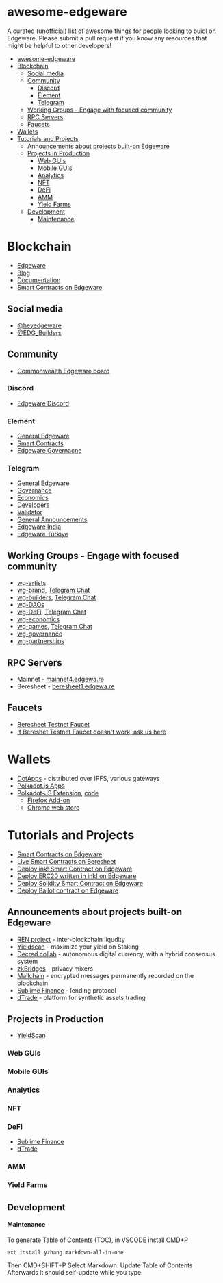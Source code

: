 # awesome-edgeware
A curated (unofficial) list of awesome things for people looking to buidl on Edgeware. Please submit a pull request if you know any resources that might be helpful to other developers!

- [awesome-edgeware](#awesome-edgeware)
- [Blockchain](#blockchain)
  - [Social media](#social-media)
  - [Community](#community)
    - [Discord](#discord)
    - [Element](#element)
    - [Telegram](#telegram)
  - [Working Groups - Engage with focused community](#working-groups---engage-with-focused-community)
  - [RPC Servers](#rpc-servers)
  - [Faucets](#faucets)
- [Wallets](#wallets)
- [Tutorials and Projects](#tutorials-and-projects)
  - [Announcements about projects built-on Edgeware](#announcements-about-projects-built-on-edgeware)
  - [Projects in Production](#projects-in-production)
    - [Web GUIs](#web-guis)
    - [Mobile GUIs](#mobile-guis)
    - [Analytics](#analytics)
    - [NFT](#nft)
    - [DeFi](#defi)
    - [AMM](#amm)
    - [Yield Farms](#yield-farms)
  - [Development](#development)
      - [Maintenance](#maintenance)

# Blockchain
* [Edgeware](https://edgewa.re)
* [Blog](https://blog.edgewa.re/)
* [Documentation](https://docs.edgewa.re)
* [Smart Contracts on Edgeware](https://contracts.edgewa.re)

## Social media
* [@heyedgeware](https://twitter.com/heyedgeware)
* [@EDG_Builders](https://twiter.com/edg_builders)
## Community
* [Commonwealth Edgeware board](https://commonwealth.im/edgeware)

### Discord 
* [Edgeware Discord](https://discord.gg/njDnHDk)

### Element
* [General Edgeware](https://matrix.to/#/!dQIXacXSBDQsPsWEYR:matrix.org?via=matrix.org&via=matrix.parity.io&via=matrix.decent.fund)
* [Smart Contracts](https://matrix.to/#/!tYUCYdSvSYPMjWNDDD:matrix.parity.io?via=matrix.parity.io&via=matrix.org&via=web3.foundation)
* [Edgeware Governacne](https://matrix.to/#/!LKKkaPSDCjOusugedQ:matrix.org?via=matrix.org&via=t2bot.io&via=decent.modular.im)
  
### Telegram
* [General Edgeware](https://t.me/heyedgeware)
* [Governance](https://t.me/EdgewareGWG)
* [Economics](https://t.me/edgewareeconomics)
* [Developers](https://t.me/edg_developers)
* [Validator](https://t.me/EdgewareValidators)
* [General Announcements](https://t.me/edgeware_announcements)
* [Edgeware India](https://t.me/EdgewareIndia)
* [Edgeware Türkiye](https://t.me/EdgewareTUR)

## Working Groups - Engage with focused community
* [wg-artists](https://commonwealth.im/edgeware/discussions/wg-artists)
* [wg-brand](https://commonwealth.im/edgeware/discussions/wg-brand), [Telegram Chat](https://t.me/EdgewareAgency)
* [wg-builders](https://commonwealth.im/edgeware/discussions/wg-builders), [Telegram Chat](https://t.me/edg_developers)
* [wg-DAOs](https://commonwealth.im/edgeware/discussions/wg-DAOs)
* [wg-DeFi](https://commonwealth.im/edgeware/discussions/wg-defi), [Telegram Chat](https://t.me/joinchat/JxbeRhwIhsiBQNPNPi4m5g)
* [wg-economics](https://commonwealth.im/edgeware/discussions/wg-economics)
* [wg-games](https://commonwealth.im/edgeware/discussions/wg-games), [Telegram Chat](https://t.me/joinchat/GZzH7kcK0v2JA5yUG3Ttuw)
* [wg-governance](https://commonwealth.im/edgeware/discussions/wg-governance)
* [wg-partnerships](https://commonwealth.im/edgeware/discussions/wg-partnerships)

## RPC Servers
* Mainnet - [mainnet4.edgewa.re](wss://mainnet4.edgewa.re)
* Beresheet - [beresheet1.edgewa.re](wss://beresheet1.edgewa.re)

## Faucets
* [Beresheet Testnet Faucet](https://beresheet-faucet.vercel.app/)
* [If Bereshet Testnet Faucet doesn't work, ask us here](https://t.me/edg_developers)
  
# Wallets
* [DotApps](https://dotapps.io/) - distributed over IPFS, various gateways 
* [Polkadot.js Apps](https://polkadot.js.org/apps/)
* [Polkadot-JS Extension](https://polkadot.js.org/extension/), [code](https://github.com/polkadot-js/extension)
  * [Firefox Add-on](https://addons.mozilla.org/en-US/firefox/addon/polkadot-js-extension/)
  * [Chrome web store](https://chrome.google.com/webstore/detail/polkadot%7Bjs%7D-extension/mopnmbcafieddcagagdcbnhejhlodfdd)

# Tutorials and Projects
* [Smart Contracts on Edgeware](https://contracts.edgewa.re)
* [Live Smart Contracts on Beresheet](https://contracts.edgewa.re/#/0/live-deployed-smart-contracts)
* [Deploy ink! Smart Contract on Edgeware](https://contracts.edgewa.re/#/0/introduction)
* [Deploy ERC20 written in ink! on Edgeware](https://contracts.edgewa.re/#/2/introduction)
* [Deploy Solidity Smart Contract on Edgeware](https://contracts.edgewa.re/#/4/evm-introduction)
* [Deploy Ballot contract on Edgeware](https://contracts.edgewa.re/#/5/introduction)
    
## Announcements about projects built-on Edgeware

* [REN project](https://commonwealth.im/edgeware/proposal/discussion/729-edgeware-x-ren-project-collaboration) - inter-blockchain liqudity
* [Yieldscan](https://commonwealth.im/edgeware/proposal/discussion/803-edgeware-integrated-with-yieldscan-) - maximize your yield on Staking
* [Decred collab](https://commonwealth.im/edgeware/proposal/discussion/728-edgeware-x-decred-project-collaboration) - autonomous digital currency, with a hybrid consensus system  
* [zkBridges](https://commonwealth.im/edgeware/proposal/discussion/694-zkbridges) - privacy mixers
* [Mailchain](https://commonwealth.im/edgeware/proposal/discussion/590-mailchain) - encrypted messages permanently recorded on the blockchain
* [Sublime Finance](https://commonwealth.im/edgeware/proposal/discussion/636-announcing-sublime) - lending protocol
* [dTrade](https://commonwealth.im/edgeware/proposal/discussion/810-introducing-dtrade) - platform for synthetic assets trading 

## Projects in Production

* [YieldScan](https://yieldscan-edgeware.vercel.app/)
  
### Web GUIs

### Mobile GUIs

### Analytics 

### NFT

### DeFi
* [Sublime Finance](https://medium.com/@sublime.finance/announcing-sublime-f9d6fd1abd2f)
* [dTrade](https://commonwealth.im/edgeware/proposal/discussion/810-introducing-dtrade)

### AMM

### Yield Farms

## Development

#### Maintenance

To generate Table of Contents (TOC), in VSCODE install CMD+P 
```
ext install yzhang.markdown-all-in-one
```
Then CMD+SHIFT+P
Select Markdown: Update Table of Contents
Afterwards it should self-update while you type.